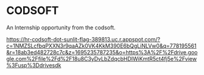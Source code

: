# CODSOFT
An Internship opportunity from the codsoft.


https://hr-codsoft-dot-sunlit-flag-389813.uc.r.appspot.com/?c=1NMZSLcfbqPXXN3r9qaAZk0VK4KkM390E6bQgLiNLVw0&q=778195561&r=18ab3ed482728c7c&z=1695235787235&o=https%3A%2F%2Fdrive.google.com%2Ffile%2Fd%2F18u8C3yDvLbZdqcbHDIWiKmtR5ct4fj5e%2Fview%3Fusp%3Ddrivesdk
